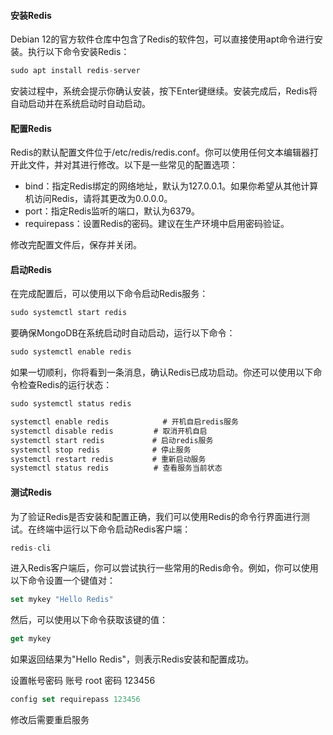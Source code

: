 #### 安装Redis
Debian 12的官方软件仓库中包含了Redis的软件包，可以直接使用apt命令进行安装。执行以下命令安装Redis：
```js
sudo apt install redis-server
```
安装过程中，系统会提示你确认安装，按下Enter键继续。安装完成后，Redis将自动启动并在系统启动时自动启动。

#### 配置Redis
Redis的默认配置文件位于/etc/redis/redis.conf。你可以使用任何文本编辑器打开此文件，并对其进行修改。以下是一些常见的配置选项：

 - bind：指定Redis绑定的网络地址，默认为127.0.0.1。如果你希望从其他计算机访问Redis，请将其更改为0.0.0.0。
 - port：指定Redis监听的端口，默认为6379。
 - requirepass：设置Redis的密码。建议在生产环境中启用密码验证。

修改完配置文件后，保存并关闭。

#### 启动Redis
在完成配置后，可以使用以下命令启动Redis服务：
```js
sudo systemctl start redis
```
要确保MongoDB在系统启动时自动启动，运行以下命令：
```js
sudo systemctl enable redis
```
如果一切顺利，你将看到一条消息，确认Redis已成功启动。你还可以使用以下命令检查Redis的运行状态：
```js
sudo systemctl status redis
```

```js
systemctl enable redis      	  # 开机自启redis服务
systemctl disable redis         # 取消开机自启
systemctl start redis　         # 启动redis服务
systemctl stop redis　          # 停止服务
systemctl restart redis　       # 重新启动服务
systemctl status redis          # 查看服务当前状态
```
#### 测试Redis
为了验证Redis是否安装和配置正确，我们可以使用Redis的命令行界面进行测试。在终端中运行以下命令启动Redis客户端：
```js
redis-cli
```
进入Redis客户端后，你可以尝试执行一些常用的Redis命令。例如，你可以使用以下命令设置一个键值对：
```js
set mykey "Hello Redis"
```
然后，可以使用以下命令获取该键的值：
```js
get mykey
```
如果返回结果为"Hello Redis"，则表示Redis安装和配置成功。

设置帐号密码 账号 root 密码 123456
```js
config set requirepass 123456
```
修改后需要重启服务
